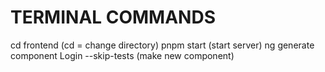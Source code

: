 # TERMINAL COMMANDS

cd frontend (cd = change directory)
pnpm start (start server)
ng generate component Login --skip-tests (make new component)